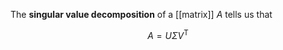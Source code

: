 The **singular value decomposition** of a [[matrix]] $A$ tells us that

$$
A = U\Sigma V^\mathsf{T}
$$